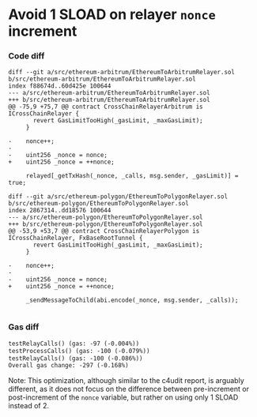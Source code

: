 # Avoid 1 SLOAD on relayer `nonce` increment

### Code diff

```solidity
diff --git a/src/ethereum-arbitrum/EthereumToArbitrumRelayer.sol b/src/ethereum-arbitrum/EthereumToArbitrumRelayer.sol
index f88674d..60d425e 100644
--- a/src/ethereum-arbitrum/EthereumToArbitrumRelayer.sol
+++ b/src/ethereum-arbitrum/EthereumToArbitrumRelayer.sol
@@ -75,9 +75,7 @@ contract CrossChainRelayerArbitrum is ICrossChainRelayer {
       revert GasLimitTooHigh(_gasLimit, _maxGasLimit);
     }
 
-    nonce++;
-
-    uint256 _nonce = nonce;
+    uint256 _nonce = ++nonce;
 
     relayed[_getTxHash(_nonce, _calls, msg.sender, _gasLimit)] = true;
 
diff --git a/src/ethereum-polygon/EthereumToPolygonRelayer.sol b/src/ethereum-polygon/EthereumToPolygonRelayer.sol
index 2867314..dd18576 100644
--- a/src/ethereum-polygon/EthereumToPolygonRelayer.sol
+++ b/src/ethereum-polygon/EthereumToPolygonRelayer.sol
@@ -53,9 +53,7 @@ contract CrossChainRelayerPolygon is ICrossChainRelayer, FxBaseRootTunnel {
       revert GasLimitTooHigh(_gasLimit, _maxGasLimit);
     }
 
-    nonce++;
-
-    uint256 _nonce = nonce;
+    uint256 _nonce = ++nonce;
 
     _sendMessageToChild(abi.encode(_nonce, msg.sender, _calls));
 

```

### Gas diff

```diff
testRelayCalls() (gas: -97 (-0.004%))
testProcessCalls() (gas: -100 (-0.079%))
testRelayCalls() (gas: -100 (-0.086%))
Overall gas change: -297 (-0.168%)
```

Note: This optimization, although similar to the c4udit report, is arguably different, as it does not focus on the difference between pre-increment or post-increment of the `nonce` variable, but rather on using only 1 SLOAD instead of 2.